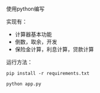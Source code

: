 使用python编写

实现有：

- 计算器基本功能
- 倒数，取余，开发
- 保险金计算，利息计算，贷款计算

运行方法：

    pip install -r requirements.txt
    
    python app.py
